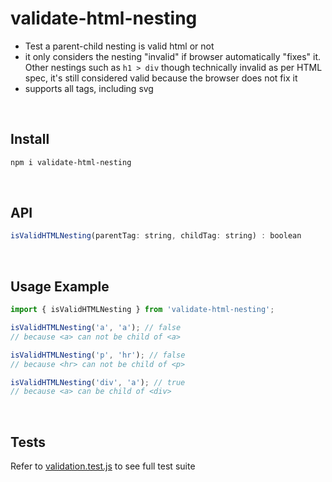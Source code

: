 # validate-html-nesting

- Test a parent-child nesting is valid html or not
- it only considers the nesting "invalid" if browser automatically "fixes" it. Other nestings such as `h1 > div` though technically invalid as per HTML spec, it's still considered valid because the browser does not fix it
- supports all tags, including svg

<br/>

## Install

```bash
npm i validate-html-nesting
```

<br/>

## API

```javascript
isValidHTMLNesting(parentTag: string, childTag: string) : boolean
```

<br/>

## Usage Example

```javascript
import { isValidHTMLNesting } from 'validate-html-nesting';

isValidHTMLNesting('a', 'a'); // false
// because <a> can not be child of <a>

isValidHTMLNesting('p', 'hr'); // false
// because <hr> can not be child of <p>

isValidHTMLNesting('div', 'a'); // true
// because <a> can be child of <div>
```

<br/>

## Tests

Refer to [validation.test.js](/tests/validation.test.js) to see full test suite

